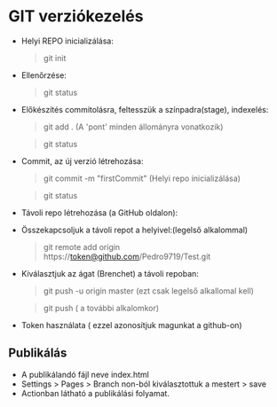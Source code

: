 # GIT verziókezelés

- Helyi REPO inicializálása:
    > git init
- Ellenőrzése:
    > git status
- Előkészítés commitolásra, feltesszük a színpadra(stage), indexelés:
    > git add . (A 'pont' minden állományra vonatkozik)

    > git status
- Commit, az új verzió létrehozása:
    > git commit -m "firstCommit" (Helyi repo inicializálása)

    > git status
- Távoli repo létrehozása (a GitHub oldalon):
- Összekapcsoljuk a távoli repot a helyivel:(legelső alkalommal)
    > git remote add origin https://token@github.com/Pedro9719/Test.git
- Kiválasztjuk az ágat (Brenchet) a távoli repoban:
    > git push -u origin master (ezt csak legelső alkallomal kell)

    > git push ( a további alkalomkor)
- Token használata ( ezzel azonosítjuk magunkat a github-on)

## Publikálás
- A publikálandó fájl neve index.html
- Settings > Pages > Branch non-ból kiválasztottuk a mestert > save
- Actionban látható a publikálási folyamat.